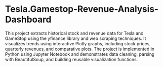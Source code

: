 # Tesla.Gamestop-Revenue-Analysis-Dashboard
This project extracts historical stock and revenue data for Tesla and GameStop using the yfinance library and web scraping techniques. It visualizes trends using interactive Plotly graphs, including stock prices, quarterly revenues, and comparative plots. The project is implemented in Python using Jupyter Notebook and demonstrates data cleaning, parsing with BeautifulSoup, and building reusable visualization functions.
